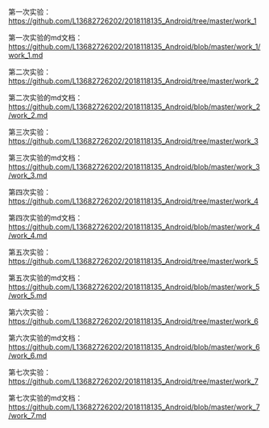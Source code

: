 第一次实验：https://github.com/L13682726202/2018118135_Android/tree/master/work_1

第一次实验的md文档：https://github.com/L13682726202/2018118135_Android/blob/master/work_1/work_1.md

第二次实验：https://github.com/L13682726202/2018118135_Android/tree/master/work_2

第二次实验的md文档：https://github.com/L13682726202/2018118135_Android/blob/master/work_2/work_2.md

第三次实验：https://github.com/L13682726202/2018118135_Android/tree/master/work_3

第三次实验的md文档：https://github.com/L13682726202/2018118135_Android/blob/master/work_3/work_3.md

第四次实验：https://github.com/L13682726202/2018118135_Android/tree/master/work_4

第四次实验的md文档：https://github.com/L13682726202/2018118135_Android/blob/master/work_4/work_4.md

第五次实验：https://github.com/L13682726202/2018118135_Android/tree/master/work_5

第五次实验的md文档：https://github.com/L13682726202/2018118135_Android/blob/master/work_5/work_5.md

第六次实验：https://github.com/L13682726202/2018118135_Android/tree/master/work_6

第六次实验的md文档：https://github.com/L13682726202/2018118135_Android/blob/master/work_6/work_6.md

第七次实验：https://github.com/L13682726202/2018118135_Android/tree/master/work_7

第七次实验的md文档：https://github.com/L13682726202/2018118135_Android/blob/master/work_7/work_7.md